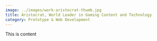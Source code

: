 ```yaml
---
image: ../images/work-aristocrat-thumb.jpg
title: Aristocrat, World Leader in Gaming Content and Technology
category: Prototype & Web Development
---
```


This is content